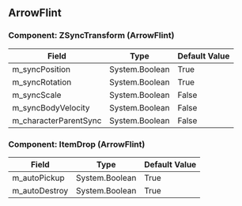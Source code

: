 ## ArrowFlint

### Component: ZSyncTransform (ArrowFlint)

|Field|Type|Default Value|
|---|---|---|
|m_syncPosition|System.Boolean|True|
|m_syncRotation|System.Boolean|True|
|m_syncScale|System.Boolean|False|
|m_syncBodyVelocity|System.Boolean|False|
|m_characterParentSync|System.Boolean|False|

### Component: ItemDrop (ArrowFlint)

|Field|Type|Default Value|
|---|---|---|
|m_autoPickup|System.Boolean|True|
|m_autoDestroy|System.Boolean|True|

